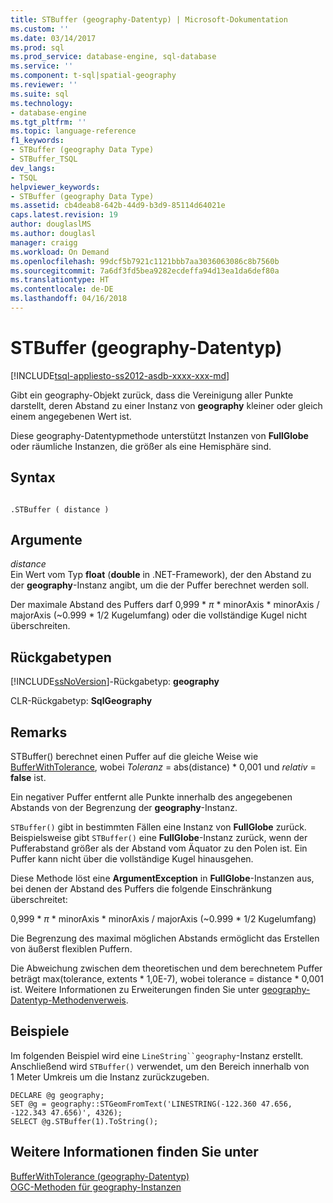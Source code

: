 ```yaml
---
title: STBuffer (geography-Datentyp) | Microsoft-Dokumentation
ms.custom: ''
ms.date: 03/14/2017
ms.prod: sql
ms.prod_service: database-engine, sql-database
ms.service: ''
ms.component: t-sql|spatial-geography
ms.reviewer: ''
ms.suite: sql
ms.technology:
- database-engine
ms.tgt_pltfrm: ''
ms.topic: language-reference
f1_keywords:
- STBuffer (geography Data Type)
- STBuffer_TSQL
dev_langs:
- TSQL
helpviewer_keywords:
- STBuffer (geography Data Type)
ms.assetid: cb4deab8-642b-44d9-b3d9-85114d64021e
caps.latest.revision: 19
author: douglaslMS
ms.author: douglasl
manager: craigg
ms.workload: On Demand
ms.openlocfilehash: 99dcf5b7921c1121bbb7aa3036063086c8b7560b
ms.sourcegitcommit: 7a6df3fd5bea9282ecdeffa94d13ea1da6def80a
ms.translationtype: HT
ms.contentlocale: de-DE
ms.lasthandoff: 04/16/2018
---
```

# <a name="stbuffer-geography-data-type"></a>STBuffer (geography-Datentyp)
[!INCLUDE[tsql-appliesto-ss2012-asdb-xxxx-xxx-md](../../includes/tsql-appliesto-ss2012-asdb-xxxx-xxx-md.md)]

  Gibt ein geography-Objekt zurück, dass die Vereinigung aller Punkte darstellt, deren Abstand zu einer Instanz von **geography** kleiner oder gleich einem angegebenen Wert ist.  
  
 Diese geography-Datentypmethode unterstützt Instanzen von **FullGlobe** oder räumliche Instanzen, die größer als eine Hemisphäre sind.  
  
## <a name="syntax"></a>Syntax  
  
```  
  
.STBuffer ( distance )  
```  
  
## <a name="arguments"></a>Argumente  
 *distance*  
 Ein Wert vom Typ **float** (**double** in .NET-Framework), der den Abstand zu der **geography**-Instanz angibt, um die der Puffer berechnet werden soll.  
  
 Der maximale Abstand des Puffers darf 0,999 \* *π* * minorAxis \* minorAxis / majorAxis (~0.999 \* 1/2 Kugelumfang) oder die vollständige Kugel nicht überschreiten.  
  
## <a name="return-types"></a>Rückgabetypen  
 [!INCLUDE[ssNoVersion](../../includes/ssnoversion-md.md)]-Rückgabetyp: **geography**  
  
 CLR-Rückgabetyp: **SqlGeography**  
  
## <a name="remarks"></a>Remarks  
 STBuffer() berechnet einen Puffer auf die gleiche Weise wie [BufferWithTolerance](../../t-sql/spatial-geography/bufferwithtolerance-geography-data-type.md), wobei *Toleranz* = abs(distance) \* 0,001 und *relativ* = **false** ist.  
  
 Ein negativer Puffer entfernt alle Punkte innerhalb des angegebenen Abstands von der Begrenzung der **geography**-Instanz.  
  
 `STBuffer()` gibt in bestimmten Fällen eine Instanz von **FullGlobe** zurück. Beispielsweise gibt `STBuffer()` eine **FullGlobe**-Instanz zurück, wenn der Pufferabstand größer als der Abstand vom Äquator zu den Polen ist. Ein Puffer kann nicht über die vollständige Kugel hinausgehen.  
  
 Diese Methode löst eine **ArgumentException** in **FullGlobe**-Instanzen aus, bei denen der Abstand des Puffers die folgende Einschränkung überschreitet:  
  
 0,999 \* *π* * minorAxis \* minorAxis / majorAxis (~0.999 \* 1/2 Kugelumfang)  
  
 Die Begrenzung des maximal möglichen Abstands ermöglicht das Erstellen von äußerst flexiblen Puffern.  
  
 Die Abweichung zwischen dem theoretischen und dem berechnetem Puffer beträgt max(tolerance, extents * 1,0E-7), wobei tolerance = distance \* 0,001 ist. Weitere Informationen zu Erweiterungen finden Sie unter [geography-Datentyp-Methodenverweis](http://msdn.microsoft.com/library/028e6137-7128-4c74-90a7-f7bdd2d79f5e).  
  
## <a name="examples"></a>Beispiele  
 Im folgenden Beispiel wird eine `LineString``geography`-Instanz erstellt. Anschließend wird `STBuffer()` verwendet, um den Bereich innerhalb von 1 Meter Umkreis um die Instanz zurückzugeben.  
  
```  
DECLARE @g geography;  
SET @g = geography::STGeomFromText('LINESTRING(-122.360 47.656, -122.343 47.656)', 4326);  
SELECT @g.STBuffer(1).ToString();  
```  
  
## <a name="see-also"></a>Weitere Informationen finden Sie unter  
 [BufferWithTolerance &#40;geography-Datentyp&#41;](../../t-sql/spatial-geography/bufferwithtolerance-geography-data-type.md)   
 [OGC-Methoden für geography-Instanzen](../../t-sql/spatial-geography/ogc-methods-on-geography-instances.md)  
  
  
